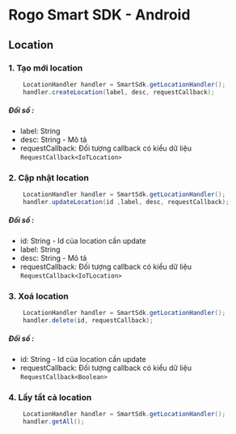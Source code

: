 # Rogo Smart SDK -  Android

## Location

### 1. Tạo mới location
```java
    LocationHandler handler = SmartSdk.getLocationHandler();
    handler.createLocation(label, desc, requestCallback);

```

##### Đối số :
- label: String
- desc: String - Mô tả
- requestCallback: Đối tượng callback có kiểu dữ liệu ```RequestCallback<IoTLocation>```

### 2. Cập nhật location
```java
    LocationHandler handler = SmartSdk.getLocationHandler();
    handler.updateLocation(id ,label, desc, requestCallback);

```

##### Đối số :
- id: String - Id của location cần update
- label: String
- desc: String - Mô tả
- requestCallback: Đối tượng callback có kiểu dữ liệu ```RequestCallback<IoTLocation>```

### 3. Xoá location
```java
    LocationHandler handler = SmartSdk.getLocationHandler();
    handler.delete(id, requestCallback);

```

##### Đối số :
- id: String - Id của location cần update
- requestCallback: Đối tượng callback có kiểu dữ liệu ```RequestCallback<Boolean>```

### 4. Lấy tất cả location
```java
    LocationHandler handler = SmartSdk.getLocationHandler();
    handler.getAll();

```